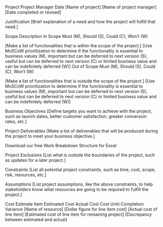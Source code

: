 Project	Project Manager	Date
[Name of project]	[Name of project manager]	[Date completed or revised]

Justification
[Brief explanation of a need and how the project will fulfill that need.]

Scope Description
In Scope	Must (M), Should (S), Could (C), Won’t (W)

[Make a list of functionalities that is within the scope of the project.]
    [Use MoSCoW prioritization to determine if the functionality is essential to business values (M), important but can be deferred to next version (S), useful but can be deferred to next version (C) or limited business value and can be indefinitely deferred (W)]
Out of Scope	Must (M), Should (S), Could (C), Won’t (W)

[Make a list of functionalities that is outside the scope of the project.]	[Use MoSCoW prioritization to determine if the functionality is essential to business values (M), important but can be deferred to next version (S), useful but can be deferred to next version (C) or limited business value and can be indefinitely deferred (W)]

Business Objectives
[Define targets you want to achieve with the project, such as launch dates, better customer satisfaction, greater conversion rates, etc.]

Project Deliverables
[Make a list of deliverables that will be produced during the project to meet your business objective.]

Download our free Work Breakdown Structure for Excel


Project Exclusions
[List what is outside the boundaries of the project, such as updates for a later project.]

Constraints
[List all potential project constraints, such as time, cost, scope, risk, resources, etc.]

Assumptions
[List project assumptions, like the above constraints, to help stakeholders know what resources are going to be required to fulfill the project.]

Cost Estimate
Item	Estimated Cost	Actual Cost	Cost Until Completion	Variance
[Name of resource]	[Dollar figure for line item cost]	[Actual cost of line item]	[Estimated cost of line item for remaining project]	[Discrepancy between estimated and actual}
                
